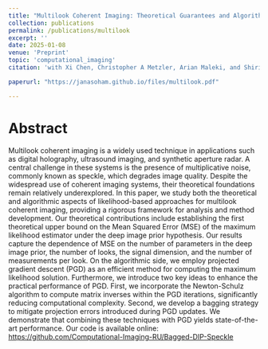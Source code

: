 ```yaml
---
title: "Multilook Coherent Imaging: Theoretical Guarantees and Algorithms"
collection: publications
permalink: /publications/multilook
excerpt: ''
date: 2025-01-08
venue: 'Preprint'
topic: 'computational_imaging'
citation: 'with Xi Chen, Christopher A Metzler, Arian Maleki, and Shirin Jalali'

paperurl: "https://janasoham.github.io/files/multilook.pdf"

---
```


Abstract
========

Multilook coherent imaging is a widely used technique in applications such as digital holography, ultrasound imaging, and synthetic aperture radar. A central challenge in these systems is the presence of multiplicative noise, commonly known as speckle, which degrades image quality. Despite the widespread use of coherent imaging systems, their theoretical foundations remain relatively underexplored. In this paper, we study both the theoretical and algorithmic aspects of likelihood-based approaches for multilook coherent imaging, providing a rigorous framework for analysis and method development. Our theoretical contributions include establishing the first theoretical upper bound on the Mean Squared Error (MSE) of the maximum likelihood estimator under the deep image prior hypothesis. Our results capture the dependence of MSE on the number of parameters in the deep image prior, the number of looks, the signal dimension, and the number of measurements per look. On the algorithmic side, we employ projected gradient descent (PGD) as an efficient method for computing the maximum likelihood solution. Furthermore, we introduce two key ideas to enhance the practical performance of PGD. First, we incorporate the Newton-Schulz algorithm to compute matrix inverses within the PGD iterations, significantly reducing computational complexity. Second, we develop a bagging strategy to mitigate projection errors introduced during PGD updates. We demonstrate that combining these techniques with PGD yields state-of-the-art performance. Our code is available online: https://github.com/Computational-Imaging-RU/Bagged-DIP-Speckle
